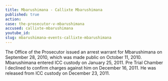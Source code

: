 ```yaml
---
title: Mbarushimana - Callixte Mbarushimana
published: true
action:
case: the-prosecutor-v-mbarushimana
accused: callixte-mbarushimana
youtube_id:
slug: mbarushimana-events-callixte-mbarushimana
---
```



The Office of the Prosecutor issued an arrest warrant for Mbarushimana on September 28, 2010, which was made public on October 11, 2010. Mbarushimana entered ICC custody on January 25, 2011. Pre Trial Chamber I declined to confirm charges against him on December 16, 2011. He was released from ICC custody on December 23, 2011.